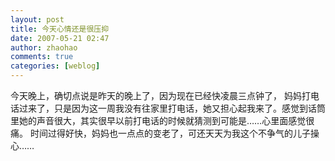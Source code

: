 ```yaml
---
layout: post
title: 今天心情还是很压抑
date: 2007-05-21 02:47
author: zhaohao
comments: true
categories: [weblog]
---
```

今天晚上，确切点说是昨天的晚上了，因为现在已经快凌晨三点钟了， 妈妈打电话过来了，只是因为这一周我没有往家里打电话，她又担心起我来了。感觉到话筒里她的声音很大，其实很早以前打电话的时候就猜测到可能是……心里面感觉很痛。
时间过得好快，妈妈也一点点的变老了，可还天天为我这个不争气的儿子操心……
